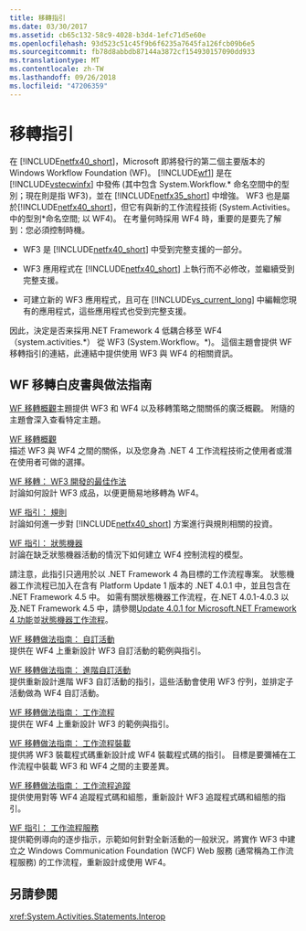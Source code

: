 ```yaml
---
title: 移轉指引
ms.date: 03/30/2017
ms.assetid: cb65c132-58c9-4028-b3d4-1efc71d5e60e
ms.openlocfilehash: 93d523c51c45f9b6f6235a7645fa126fcb09b6e5
ms.sourcegitcommit: fb78d8abbdb87144a3872cf154930157090dd933
ms.translationtype: MT
ms.contentlocale: zh-TW
ms.lasthandoff: 09/26/2018
ms.locfileid: "47206359"
---
```

# <a name="migration-guidance"></a>移轉指引
在  [!INCLUDE[netfx40_short](../../../includes/netfx40-short-md.md)]，Microsoft 即將發行的第二個主要版本的 Windows Workflow Foundation (WF)。 [!INCLUDE[wf1](../../../includes/wf1-md.md)] 是在 [!INCLUDE[vstecwinfx](../../../includes/vstecwinfx-md.md)] 中發佈 (其中包含 System.Workflow.* 命名空間中的型別；現在則是指 WF3)，並在 [!INCLUDE[netfx35_short](../../../includes/netfx35-short-md.md)] 中增強。 WF3 也是屬於[!INCLUDE[netfx40_short](../../../includes/netfx40-short-md.md)]，但它有與新的工作流程技術 (System.Activities。 中的型別\*命名空間; 以 WF4)。 在考量何時採用 WF4 時，重要的是要先了解到：您必須控制時機。  
  
-   WF3 是 [!INCLUDE[netfx40_short](../../../includes/netfx40-short-md.md)] 中受到完整支援的一部分。  
  
-   WF3 應用程式在 [!INCLUDE[netfx40_short](../../../includes/netfx40-short-md.md)] 上執行而不必修改，並繼續受到完整支援。  
  
-   可建立新的 WF3 應用程式，且可在 [!INCLUDE[vs_current_long](../../../includes/vs-current-long-md.md)] 中編輯您現有的應用程式，這些應用程式也受到完整支援。  
  
 因此，決定是否来採用.NET Framework 4 低耦合移至 WF4 （system.activities.*） 從 WF3 (System.Workflow。\*)。 這個主題會提供 WF 移轉指引的連結，此連結中提供使用 WF3 與 WF4 的相關資訊。  
  
## <a name="wf-migration-whitepapers-and-cookbooks"></a>WF 移轉白皮書與做法指南  
 [WF 移轉概觀](https://go.microsoft.com/fwlink/?LinkId=153873)主題提供 WF3 和 WF4 以及移轉策略之間關係的廣泛概觀。 附隨的主題會深入查看特定主題。  
  
 [WF 移轉概觀](https://go.microsoft.com/fwlink/?LinkId=153873)  
 描述 WF3 與 WF4 之間的關係，以及您身為 .NET 4 工作流程技術之使用者或潛在使用者可做的選擇。  
  
 [WF 移轉： WF3 開發的最佳作法](https://go.microsoft.com/fwlink/?LinkId=153852)  
 討論如何設計 WF3 成品，以便更簡易地移轉為 WF4。  
  
 [WF 指引： 規則](https://go.microsoft.com/fwlink/?LinkId=153854)  
 討論如何進一步對 [!INCLUDE[netfx40_short](../../../includes/netfx40-short-md.md)] 方案進行與規則相關的投資。  
  
 [WF 指引： 狀態機器](https://go.microsoft.com/fwlink/?LinkId=153855)  
 討論在缺乏狀態機器活動的情況下如何建立 WF4 控制流程的模型。  
  
 請注意，此指引只適用於以 .NET Framework 4 為目標的工作流程專案。 狀態機器工作流程已加入在含有 Platform Update 1 版本的 .NET 4.0.1 中，並且包含在 .NET Framework 4.5 中。 如需有關狀態機器工作流程，在.NET 4.0.1-4.0.3 以及.NET Framework 4.5 中，請參閱[Update 4.0.1 for Microsoft.NET Framework 4 功能](https://msdn.microsoft.com/library/de3297bd-c3e1-4126-95be-2ed7fe2a98fc)並[狀態機器工作流程](../../../docs/framework/windows-workflow-foundation/state-machine-workflows.md)。  
  
 [WF 移轉做法指南： 自訂活動](https://go.microsoft.com/fwlink/?LinkId=153856)  
 提供在 WF4 上重新設計 WF3 自訂活動的範例與指引。  
  
 [WF 移轉做法指南： 進階自訂活動](https://go.microsoft.com/fwlink/?LinkId=275560)  
 提供重新設計進階 WF3 自訂活動的指引，這些活動會使用 WF3 佇列，並排定子活動做為 WF4 自訂活動。  
  
 [WF 移轉做法指南： 工作流程](https://go.microsoft.com/fwlink/?LinkId=153858)  
 提供在 WF4 上重新設計 WF3 的範例與指引。  
  
 [WF 移轉做法指南： 工作流程裝載](https://go.microsoft.com/fwlink/?LinkId=275561)  
 提供將 WF3 裝載程式碼重新設計成 WF4 裝載程式碼的指引。 目標是要彌補在工作流程中裝載 WF3 和 WF4 之間的主要差異。  
  
 [WF 移轉做法指南： 工作流程追蹤](https://go.microsoft.com/fwlink/?LinkId=275562)  
 提供使用對等 WF4 追蹤程式碼和組態，重新設計 WF3 追蹤程式碼和組態的指引。  
  
 [WF 指引： 工作流程服務](https://go.microsoft.com/fwlink/?LinkId=275564)  
 提供範例導向的逐步指示，示範如何針對全新活動的一般狀況，將實作 WF3 中建立之 Windows Communication Foundation (WCF) Web 服務 (通常稱為工作流程服務) 的工作流程，重新設計成使用 WF4。  
  
## <a name="see-also"></a>另請參閱  
 <xref:System.Activities.Statements.Interop>
